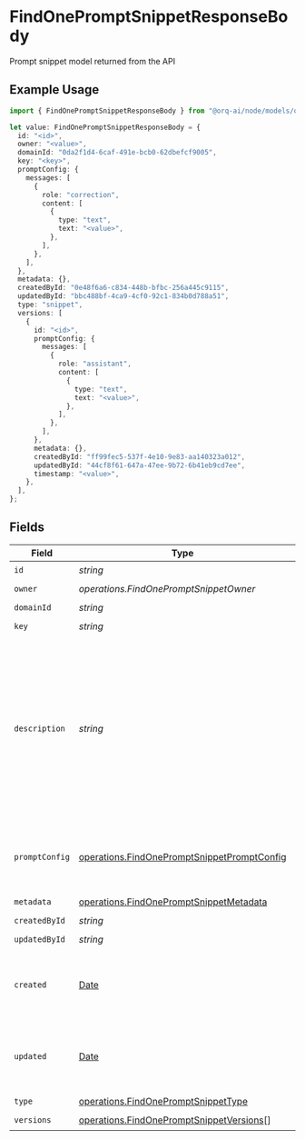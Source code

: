 # FindOnePromptSnippetResponseBody

Prompt snippet model returned from the API

## Example Usage

```typescript
import { FindOnePromptSnippetResponseBody } from "@orq-ai/node/models/operations";

let value: FindOnePromptSnippetResponseBody = {
  id: "<id>",
  owner: "<value>",
  domainId: "0da2f1d4-6caf-491e-bcb0-62dbefcf9005",
  key: "<key>",
  promptConfig: {
    messages: [
      {
        role: "correction",
        content: [
          {
            type: "text",
            text: "<value>",
          },
        ],
      },
    ],
  },
  metadata: {},
  createdById: "0e48f6a6-c834-448b-bfbc-256a445c9115",
  updatedById: "bbc488bf-4ca9-4cf0-92c1-834b0d788a51",
  type: "snippet",
  versions: [
    {
      id: "<id>",
      promptConfig: {
        messages: [
          {
            role: "assistant",
            content: [
              {
                type: "text",
                text: "<value>",
              },
            ],
          },
        ],
      },
      metadata: {},
      createdById: "ff99fec5-537f-4e10-9e83-aa140323a012",
      updatedById: "44cf8f61-647a-47ee-9b72-6b41eb9cd7ee",
      timestamp: "<value>",
    },
  ],
};
```

## Fields

| Field                                                                                                                                                              | Type                                                                                                                                                               | Required                                                                                                                                                           | Description                                                                                                                                                        |
| ------------------------------------------------------------------------------------------------------------------------------------------------------------------ | ------------------------------------------------------------------------------------------------------------------------------------------------------------------ | ------------------------------------------------------------------------------------------------------------------------------------------------------------------ | ------------------------------------------------------------------------------------------------------------------------------------------------------------------ |
| `id`                                                                                                                                                               | *string*                                                                                                                                                           | :heavy_check_mark:                                                                                                                                                 | N/A                                                                                                                                                                |
| `owner`                                                                                                                                                            | *operations.FindOnePromptSnippetOwner*                                                                                                                             | :heavy_check_mark:                                                                                                                                                 | N/A                                                                                                                                                                |
| `domainId`                                                                                                                                                         | *string*                                                                                                                                                           | :heavy_check_mark:                                                                                                                                                 | N/A                                                                                                                                                                |
| `key`                                                                                                                                                              | *string*                                                                                                                                                           | :heavy_check_mark:                                                                                                                                                 | N/A                                                                                                                                                                |
| `description`                                                                                                                                                      | *string*                                                                                                                                                           | :heavy_minus_sign:                                                                                                                                                 | The prompt snippet’s description, meant to be displayable in the UI. Use this field to optionally store a long form explanation of the prompt for your own purpose |
| `promptConfig`                                                                                                                                                     | [operations.FindOnePromptSnippetPromptConfig](../../models/operations/findonepromptsnippetpromptconfig.md)                                                         | :heavy_check_mark:                                                                                                                                                 | A list of messages compatible with the openAI schema                                                                                                               |
| `metadata`                                                                                                                                                         | [operations.FindOnePromptSnippetMetadata](../../models/operations/findonepromptsnippetmetadata.md)                                                                 | :heavy_check_mark:                                                                                                                                                 | N/A                                                                                                                                                                |
| `createdById`                                                                                                                                                      | *string*                                                                                                                                                           | :heavy_check_mark:                                                                                                                                                 | N/A                                                                                                                                                                |
| `updatedById`                                                                                                                                                      | *string*                                                                                                                                                           | :heavy_check_mark:                                                                                                                                                 | N/A                                                                                                                                                                |
| `created`                                                                                                                                                          | [Date](https://developer.mozilla.org/en-US/docs/Web/JavaScript/Reference/Global_Objects/Date)                                                                      | :heavy_minus_sign:                                                                                                                                                 | The date and time the resource was created                                                                                                                         |
| `updated`                                                                                                                                                          | [Date](https://developer.mozilla.org/en-US/docs/Web/JavaScript/Reference/Global_Objects/Date)                                                                      | :heavy_minus_sign:                                                                                                                                                 | The date and time the resource was last updated                                                                                                                    |
| `type`                                                                                                                                                             | [operations.FindOnePromptSnippetType](../../models/operations/findonepromptsnippettype.md)                                                                         | :heavy_check_mark:                                                                                                                                                 | N/A                                                                                                                                                                |
| `versions`                                                                                                                                                         | [operations.FindOnePromptSnippetVersions](../../models/operations/findonepromptsnippetversions.md)[]                                                               | :heavy_check_mark:                                                                                                                                                 | N/A                                                                                                                                                                |